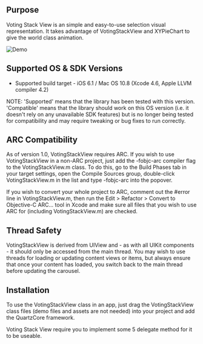 Purpose
--------------
Voting Stack View is an simple and easy-to-use selection visual representation. It takes advantage of VotingStackView and XYPieChart to give the world class animation.

![Demo](https://s3.amazonaws.com/uploads.hipchat.com/30/602337/hCHDPFvF8scRG2H/selection.gif)

Supported OS & SDK Versions
-----------------------------

* Supported build target - iOS 6.1 / Mac OS 10.8 (Xcode 4.6, Apple LLVM compiler 4.2)

NOTE: 'Supported' means that the library has been tested with this version. 'Compatible' means that the library should work on this OS version (i.e. it doesn't rely on any unavailable SDK features) but is no longer being tested for compatibility and may require tweaking or bug fixes to run correctly.


ARC Compatibility
------------------

As of version 1.0, VotingStackView requires ARC. If you wish to use VotingStackView in a non-ARC project, just add the -fobjc-arc compiler flag to the VotingStackView.m class. To do this, go to the Build Phases tab in your target settings, open the Compile Sources group, double-click VotingStackView.m in the list and type -fobjc-arc into the popover.

If you wish to convert your whole project to ARC, comment out the #error line in VotingStackView.m, then run the Edit > Refactor > Convert to Objective-C ARC... tool in Xcode and make sure all files that you wish to use ARC for (including VotingStackView.m) are checked.


Thread Safety
--------------

VotingStackView is derived from UIView and - as with all UIKit components - it should only be accessed from the main thread. You may wish to use threads for loading or updating content views or items, but always ensure that once your content has loaded, you switch back to the main thread before updating the carousel.


Installation
--------------

To use the VotingStackView class in an app, just drag the VotingStackView class files (demo files and assets are not needed) into your project and add the QuartzCore framework.

Voting Stack View require you to implement some 5 delegate method for it to be useable.



